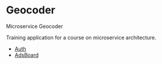 # Geocoder

Microservice Geocoder

Training application for a course on microservice architecture.

- [Auth](https://github.com/VidgarVii/Auth)
- [AdsBoard](https://github.com/VidgarVii/AdsBoard)
